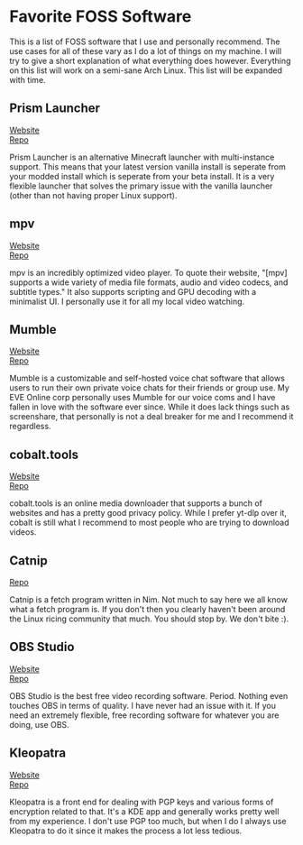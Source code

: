 # Favorite FOSS Software

This is a list of FOSS software that I use and personally recommend. The use cases for all of these vary as I do a lot of things on my machine. I will try to give a short explanation of what everything does however. Everything on this list will work on a semi-sane Arch Linux. This list will be expanded with time.

## Prism Launcher
[Website](https://prismlauncher.org/)  
[Repo](https://github.com/PrismLauncher/PrismLauncher)  

Prism Launcher is an alternative Minecraft launcher with multi-instance support. This means that your latest version vanilla install is seperate from your modded install which is seperate from your beta install. It is a very flexible launcher that solves the primary issue with the vanilla launcher (other than not having proper Linux support).

## mpv
[Website](https://mpv.io/)  
[Repo](https://github.com/mpv-player/mpv)  

mpv is an incredibly optimized video player. To quote their website, "[mpv] supports a wide variety of media file formats, audio and video codecs, and subtitle types." It also supports scripting and GPU decoding with a minimalist UI. I personally use it for all my local video watching. 

## Mumble
[Website](https://www.mumble.info/)  
[Repo](https://github.com/mumble-voip/mumble)  

Mumble is a customizable and self-hosted voice chat software that allows users to run their own private voice chats for their friends or group use. My EVE Online corp personally uses Mumble for our voice coms and I have fallen in love with the software ever since. While it does lack things such as screenshare, that personally is not a deal breaker for me and I recommend it regardless.

## cobalt.tools
[Website](https://cobalt.tools/)  
[Repo](https://github.com/wukko/cobalt)  

cobalt.tools is an online media downloader that supports a bunch of websites and has a pretty good privacy policy. While I prefer yt-dlp over it, cobalt is still what I recommend to most people who are trying to download videos.

## Catnip
[Repo](https://github.com/iinsertNameHere/catnip)  

Catnip is a fetch program written in Nim. Not much to say here we all know what a fetch program is. If you don't then you clearly haven't been around the Linux ricing community that much. You should stop by. We don't bite :).

## OBS Studio
[Website](https://obsproject.com/)  
[Repo](https://github.com/obsproject/obs-studio)  

OBS Studio is the best free video recording software. Period. Nothing even touches OBS in terms of quality. I have never had an issue with it. If you need an extremely flexible, free recording software for whatever you are doing, use OBS.

## Kleopatra
[Website](https://apps.kde.org/kleopatra/)  
[Repo](https://invent.kde.org/pim/kleopatra)

Kleopatra is a front end for dealing with PGP keys and various forms of encryption related to that. It's a KDE app and generally works pretty well from my experience. I don't use PGP too much, but when I do I always use Kleopatra to do it since it makes the process a lot less tedious. 